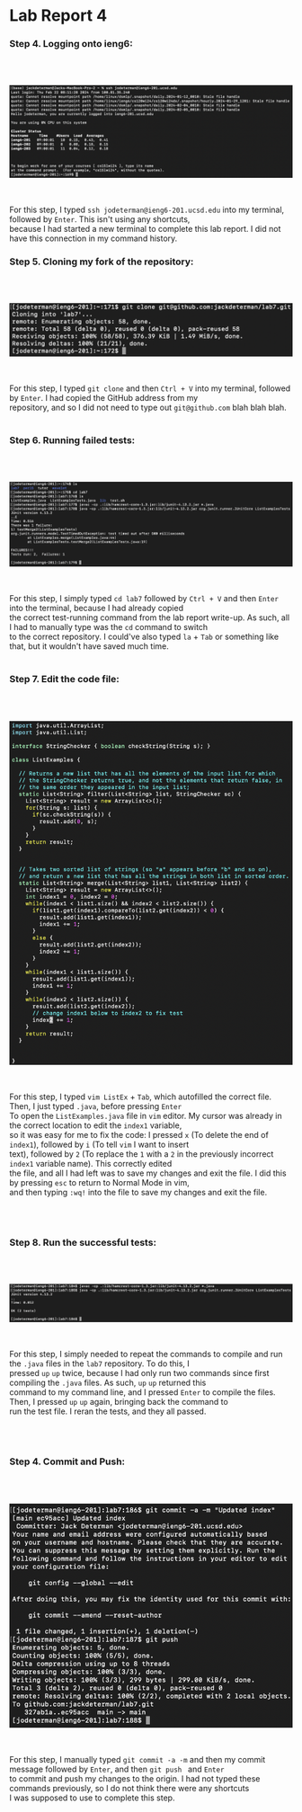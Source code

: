 # Lab Report 4

### Step 4. Logging onto ieng6:

<br>
<br>

![image](ieng_6.png)

<br>

For this step, I typed `ssh jodeterman@ieng6-201.ucsd.edu` into my terminal, followed by `Enter`. This isn't using any shortcuts, <br> because I had started a new terminal to complete this lab report. I did not have this connection in my command history.

### Step 5. Cloning my fork of the repository:

<br>
<br>

![image](git_clone.png)

<br>

For this step, I typed `git clone` and then `Ctrl + V` into my terminal, followed by `Enter`. I had copied the GitHub address from my <br> repository, and so I did not need to type out  `git@github.com` blah blah blah. 
<br>
<br>

### Step 6. Running failed tests:

<br>
<br>

![image](failed_tests.png)

<br>

For this step, I simply typed `cd lab7` followed by `Ctrl + V` and then `Enter` into the terminal, because I had already copied <br>
the correct test-running command from the lab report write-up.  As such, all I had to manually type was the `cd` command to switch <br>
to the correct repository. I could've also typed `la` + `Tab` or something like that, but it wouldn't have saved much time.
<br>
<br>

### Step 7. Edit the code file:

<br>
<br>

![image](fixed_code.png)

<br>

For this step, I typed `vim ListEx` + `Tab`, which autofilled the correct file. Then, I just typed `.java`, before pressing `Enter` <br>
To open the `ListExamples.java` file in `vim` editor. My cursor was already in the correct location to edit the `index1` variable, <br>
so it was easy for me to fix the code: I pressed `x` (To delete the end of `index1`), followed by `i` (To tell `vim` I want to insert <br>
text), followed by `2` (To replace the `1` with a `2` in the previously incorrect `index1` variable name). This correctly edited <br>
the file, and all I had left was to save my changes and exit the file. I did this by pressing `esc` to return to Normal Mode in vim,<br>
and then typing `:wq!` into the file to save my changes and exit the file.


<br>
<br>

### Step 8. Run the successful tests:

<br>
<br>

![image](passed_tests.png)

<br>

For this step, I simply needed to repeat the commands to compile and run the `.java` files in the `lab7` repository. To do this, I <br>
pressed `up` `up` twice, because I had only run two commands since first compiling the `.java` files. As such, `up` `up` returned this <br>
command to my command line, and I pressed  `Enter` to compile the files. Then, I pressed `up` `up` again, bringing back the command to <br>
run the test file. I reran the tests, and they all passed.

<br>
<br>

### Step 4. Commit and Push:

<br>
<br>

![image](commit_push.png)

<br>

For this step, I manually typed `git commit -a -m` and then my commit message followed by `Enter`, and then `git push `  and `Enter` <br>
to commit and push my changes to the origin. I had not typed these commands previously, so I do not think there were any shortcuts <br>
I was supposed to use to complete this step.
